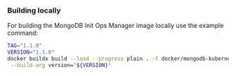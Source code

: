 ### Building locally

For building the MongoDB Init Ops Manager image locally use the example command:

```bash
TAG="1.1.0"
VERSION="1.1.0"
docker buildx build --load --progress plain . -f docker/mongodb-kubernetes-init-ops-manager/Dockerfile -t "${TAG}" \
 --build-arg version="${VERSION}"
```
